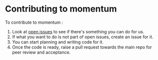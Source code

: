 # Contributing to momentum

To contribute to momentum :

1. Look at [open issues](https://github.com/getmomentum/momentum-srv/issues) to see if there's something you can do for us.
2. If what you want to do is not part of open issues, create an issue for it.
3. You can start planning and writing code for it.
4. Once the code is ready, raise a pull request towards the main repo for peer review and acceptance.
